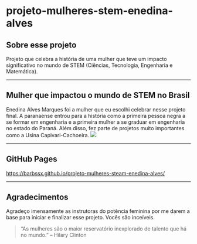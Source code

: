 # projeto-mulheres-stem-enedina-alves
## Sobre esse projeto

Projeto que celebra a história de uma mulher que teve um impacto
significativo no mundo de STEM (Ciências, Tecnologia, Engenharia e Matemática).

*****************************************
## Mulher que impactou o mundo de STEM no Brasil

Enedina Alves Marques foi a mulher que eu escolhi celebrar nesse projeto final. A paranaense entrou para a história como a primeira pessoa negra a se formar em engenharia
e a primeira mulher a se graduar em engenharia no estado do Paraná. Além disso, fez parte de projetos muito importantes como a Usina Capivari-Cachoeira.
![](https://s2.glbimg.com/zE2ea6sp3_KPD6UCWOVEV8Lz8f4=/512x320/smart/e.glbimg.com/og/ed/f/original/2020/11/19/enedina-marques.jpeg)

*****************************************
## GitHub Pages

https://barbssx.github.io/projeto-mulheres-steam-enedina-alves/
*****************************************
## Agradecimentos

Agradeço imensamente as instrutoras do potência feminina por me darem a base para iniciar e finalizar esse projeto. Vocês são inceíveis.
> “As mulheres são o maior reservatório inexplorado de talento que há no mundo.” – Hilary Clinton
